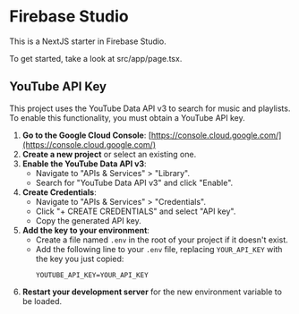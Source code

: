 
# Firebase Studio

This is a NextJS starter in Firebase Studio.

To get started, take a look at src/app/page.tsx.

## YouTube API Key

This project uses the YouTube Data API v3 to search for music and playlists. To enable this functionality, you must obtain a YouTube API key.

1.  **Go to the Google Cloud Console**: [https://console.cloud.google.com/](https://console.cloud.google.com/)
2.  **Create a new project** or select an existing one.
3.  **Enable the YouTube Data API v3**:
    *   Navigate to "APIs & Services" > "Library".
    *   Search for "YouTube Data API v3" and click "Enable".
4.  **Create Credentials**:
    *   Navigate to "APIs & Services" > "Credentials".
    *   Click "+ CREATE CREDENTIALS" and select "API key".
    *   Copy the generated API key.
5.  **Add the key to your environment**:
    *   Create a file named `.env` in the root of your project if it doesn't exist.
    *   Add the following line to your `.env` file, replacing `YOUR_API_KEY` with the key you just copied:
        ```
        YOUTUBE_API_KEY=YOUR_API_KEY
        ```
6.  **Restart your development server** for the new environment variable to be loaded.
